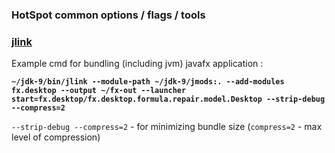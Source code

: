 ### HotSpot common options / flags / tools

### [jlink](https://docs.oracle.com/javase/9/tools/jlink.htm#JSWOR-GUID-CECAC52B-CFEE-46CB-8166-F17A8E9280E9)
Example cmd for bundling (including jvm) javafx application :

**`~/jdk-9/bin/jlink --module-path ~/jdk-9/jmods:. --add-modules fx.desktop --output ~/fx-out --launcher start=fx.desktop/fx.desktop.formula.repair.model.Desktop --strip-debug --compress=2`**

`--strip-debug --compress=2` - for minimizing bundle size (`compress=2` - max level of compression)
